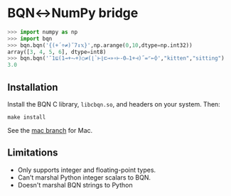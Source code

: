 # BQN↔NumPy bridge

```python
>>> import numpy as np
>>> import bqn
>>> bqn.bqn('{(+´÷≠)˘7↕𝕩}',np.arange(0,10,dtype=np.int32))
array([3, 4, 5, 6], dtype=int8)
>>> bqn.bqn('¯1⊑(1⊸+⥊+)○≠(⌊`⊢⌊⊏⊸»∘⊢-0∾1+⊣)˝=⌜⟜⌽',"kitten","sitting")
3.0
```

## Installation

Install the BQN C library, `libcbqn.so`, and headers on your system. Then:

```
make install
```

See the [mac branch](https://github.com/vmchale/pybqn/tree/mac) for Mac.

## Limitations

- Only supports integer and floating-point types.
- Can't marshal Python integer scalars to BQN.
- Doesn't marshal BQN strings to Python
